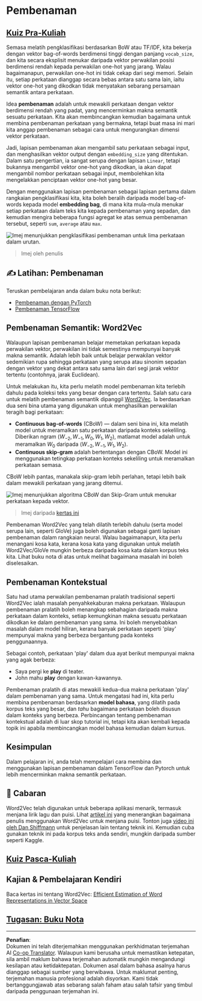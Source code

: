 <!--
CO_OP_TRANSLATOR_METADATA:
{
  "original_hash": "e40b47ac3fd48f71304ede1474e66293",
  "translation_date": "2025-08-29T12:00:31+00:00",
  "source_file": "lessons/5-NLP/14-Embeddings/README.md",
  "language_code": "ms"
}
-->
# Pembenaman

## [Kuiz Pra-Kuliah](https://red-field-0a6ddfd03.1.azurestaticapps.net/quiz/114)

Semasa melatih pengklasifikasi berdasarkan BoW atau TF/IDF, kita bekerja dengan vektor bag-of-words berdimensi tinggi dengan panjang `vocab_size`, dan kita secara eksplisit menukar daripada vektor perwakilan posisi berdimensi rendah kepada perwakilan one-hot yang jarang. Walau bagaimanapun, perwakilan one-hot ini tidak cekap dari segi memori. Selain itu, setiap perkataan dianggap secara bebas antara satu sama lain, iaitu vektor one-hot yang dikodkan tidak menyatakan sebarang persamaan semantik antara perkataan.

Idea **pembenaman** adalah untuk mewakili perkataan dengan vektor berdimensi rendah yang padat, yang mencerminkan makna semantik sesuatu perkataan. Kita akan membincangkan kemudian bagaimana untuk membina pembenaman perkataan yang bermakna, tetapi buat masa ini mari kita anggap pembenaman sebagai cara untuk mengurangkan dimensi vektor perkataan.

Jadi, lapisan pembenaman akan mengambil satu perkataan sebagai input, dan menghasilkan vektor output dengan `embedding_size` yang ditentukan. Dalam satu pengertian, ia sangat serupa dengan lapisan `Linear`, tetapi bukannya mengambil vektor one-hot yang dikodkan, ia akan dapat mengambil nombor perkataan sebagai input, membolehkan kita mengelakkan penciptaan vektor one-hot yang besar.

Dengan menggunakan lapisan pembenaman sebagai lapisan pertama dalam rangkaian pengklasifikasi kita, kita boleh beralih daripada model bag-of-words kepada model **embedding bag**, di mana kita mula-mula menukar setiap perkataan dalam teks kita kepada pembenaman yang sepadan, dan kemudian mengira beberapa fungsi agregat ke atas semua pembenaman tersebut, seperti `sum`, `average` atau `max`.

![Imej menunjukkan pengklasifikasi pembenaman untuk lima perkataan dalam urutan.](../../../../../translated_images/embedding-classifier-example.b77f021a7ee67eeec8e68bfe11636c5b97d6eaa067515a129bfb1d0034b1ac5b.ms.png)

> Imej oleh penulis

## ✍️ Latihan: Pembenaman

Teruskan pembelajaran anda dalam buku nota berikut:
* [Pembenaman dengan PyTorch](EmbeddingsPyTorch.ipynb)
* [Pembenaman TensorFlow](EmbeddingsTF.ipynb)

## Pembenaman Semantik: Word2Vec

Walaupun lapisan pembenaman belajar memetakan perkataan kepada perwakilan vektor, perwakilan ini tidak semestinya mempunyai banyak makna semantik. Adalah lebih baik untuk belajar perwakilan vektor sedemikian rupa sehingga perkataan yang serupa atau sinonim sepadan dengan vektor yang dekat antara satu sama lain dari segi jarak vektor tertentu (contohnya, jarak Euclidean).

Untuk melakukan itu, kita perlu melatih model pembenaman kita terlebih dahulu pada koleksi teks yang besar dengan cara tertentu. Salah satu cara untuk melatih pembenaman semantik dipanggil [Word2Vec](https://en.wikipedia.org/wiki/Word2vec). Ia berdasarkan dua seni bina utama yang digunakan untuk menghasilkan perwakilan teragih bagi perkataan:

 - **Continuous bag-of-words** (CBoW) — dalam seni bina ini, kita melatih model untuk meramalkan satu perkataan daripada konteks sekeliling. Diberikan ngram $(W_{-2},W_{-1},W_0,W_1,W_2)$, matlamat model adalah untuk meramalkan $W_0$ daripada $(W_{-2},W_{-1},W_1,W_2)$.
 - **Continuous skip-gram** adalah bertentangan dengan CBoW. Model ini menggunakan tetingkap perkataan konteks sekeliling untuk meramalkan perkataan semasa.

CBoW lebih pantas, manakala skip-gram lebih perlahan, tetapi lebih baik dalam mewakili perkataan yang jarang ditemui.

![Imej menunjukkan algoritma CBoW dan Skip-Gram untuk menukar perkataan kepada vektor.](../../../../../translated_images/example-algorithms-for-converting-words-to-vectors.fbe9207a726922f6f0f5de66427e8a6eda63809356114e28fb1fa5f4a83ebda7.ms.png)

> Imej daripada [kertas ini](https://arxiv.org/pdf/1301.3781.pdf)

Pembenaman Word2Vec yang telah dilatih terlebih dahulu (serta model serupa lain, seperti GloVe) juga boleh digunakan sebagai ganti lapisan pembenaman dalam rangkaian neural. Walau bagaimanapun, kita perlu menangani kosa kata, kerana kosa kata yang digunakan untuk melatih Word2Vec/GloVe mungkin berbeza daripada kosa kata dalam korpus teks kita. Lihat buku nota di atas untuk melihat bagaimana masalah ini boleh diselesaikan.

## Pembenaman Kontekstual

Satu had utama perwakilan pembenaman pralatih tradisional seperti Word2Vec ialah masalah penyahkekaburan makna perkataan. Walaupun pembenaman pralatih boleh menangkap sebahagian daripada makna perkataan dalam konteks, setiap kemungkinan makna sesuatu perkataan dikodkan ke dalam pembenaman yang sama. Ini boleh menyebabkan masalah dalam model hiliran, kerana banyak perkataan seperti 'play' mempunyai makna yang berbeza bergantung pada konteks penggunaannya.

Sebagai contoh, perkataan 'play' dalam dua ayat berikut mempunyai makna yang agak berbeza:

- Saya pergi ke **play** di teater.
- John mahu **play** dengan kawan-kawannya.

Pembenaman pralatih di atas mewakili kedua-dua makna perkataan 'play' dalam pembenaman yang sama. Untuk mengatasi had ini, kita perlu membina pembenaman berdasarkan **model bahasa**, yang dilatih pada korpus teks yang besar, dan *tahu* bagaimana perkataan boleh disusun dalam konteks yang berbeza. Perbincangan tentang pembenaman kontekstual adalah di luar skop tutorial ini, tetapi kita akan kembali kepada topik ini apabila membincangkan model bahasa kemudian dalam kursus.

## Kesimpulan

Dalam pelajaran ini, anda telah mempelajari cara membina dan menggunakan lapisan pembenaman dalam TensorFlow dan Pytorch untuk lebih mencerminkan makna semantik perkataan.

## 🚀 Cabaran

Word2Vec telah digunakan untuk beberapa aplikasi menarik, termasuk menjana lirik lagu dan puisi. Lihat [artikel ini](https://www.politetype.com/blog/word2vec-color-poems) yang menerangkan bagaimana penulis menggunakan Word2Vec untuk menjana puisi. Tonton juga [video ini oleh Dan Shiffmann](https://www.youtube.com/watch?v=LSS_bos_TPI&ab_channel=TheCodingTrain) untuk penjelasan lain tentang teknik ini. Kemudian cuba gunakan teknik ini pada korpus teks anda sendiri, mungkin daripada sumber seperti Kaggle.

## [Kuiz Pasca-Kuliah](https://red-field-0a6ddfd03.1.azurestaticapps.net/quiz/214)

## Kajian & Pembelajaran Kendiri

Baca kertas ini tentang Word2Vec: [Efficient Estimation of Word Representations in Vector Space](https://arxiv.org/pdf/1301.3781.pdf)

## [Tugasan: Buku Nota](assignment.md)

---

**Penafian**:  
Dokumen ini telah diterjemahkan menggunakan perkhidmatan terjemahan AI [Co-op Translator](https://github.com/Azure/co-op-translator). Walaupun kami berusaha untuk memastikan ketepatan, sila ambil maklum bahawa terjemahan automatik mungkin mengandungi kesilapan atau ketidaktepatan. Dokumen asal dalam bahasa asalnya harus dianggap sebagai sumber yang berwibawa. Untuk maklumat penting, terjemahan manusia profesional adalah disyorkan. Kami tidak bertanggungjawab atas sebarang salah faham atau salah tafsir yang timbul daripada penggunaan terjemahan ini.